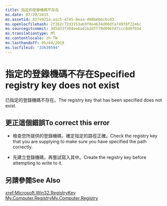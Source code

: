 ```yaml
---
title: 指定的登錄機碼不存在
ms.date: 07/20/2015
ms.assetid: 837e925a-aac5-4745-8eaa-d08bebbcbcd3
ms.openlocfilehash: 2f3b2c72d3753ab9f8e4634d86dfa749f8f22ebc
ms.sourcegitcommit: 3d5d33f384eeba41b2dff79d096f47ccc8d8f03d
ms.translationtype: MT
ms.contentlocale: zh-TW
ms.lasthandoff: 05/04/2018
ms.locfileid: "33639594"
---
```

# <a name="specified-registry-key-does-not-exist"></a><span data-ttu-id="28b98-102">指定的登錄機碼不存在</span><span class="sxs-lookup"><span data-stu-id="28b98-102">Specified registry key does not exist</span></span>
<span data-ttu-id="28b98-103">已指定的登錄機碼不存在。</span><span class="sxs-lookup"><span data-stu-id="28b98-103">The registry key that has been specified does not exist.</span></span>  
  
## <a name="to-correct-this-error"></a><span data-ttu-id="28b98-104">更正這個錯誤</span><span class="sxs-lookup"><span data-stu-id="28b98-104">To correct this error</span></span>  
  
-   <span data-ttu-id="28b98-105">檢查您所提供的登錄機碼，確定指定的路徑正確。</span><span class="sxs-lookup"><span data-stu-id="28b98-105">Check the registry key that you are supplying to make sure you have specified the path correctly.</span></span>  
  
-   <span data-ttu-id="28b98-106">先建立登錄機碼，再嘗試寫入其中。</span><span class="sxs-lookup"><span data-stu-id="28b98-106">Create the registry key before attempting to write to it.</span></span>  
  
## <a name="see-also"></a><span data-ttu-id="28b98-107">另請參閱</span><span class="sxs-lookup"><span data-stu-id="28b98-107">See Also</span></span>  
 <xref:Microsoft.Win32.RegistryKey>  
 [<span data-ttu-id="28b98-108">My.Computer.Registry</span><span class="sxs-lookup"><span data-stu-id="28b98-108">My.Computer.Registry</span></span>](xref:Microsoft.VisualBasic.MyServices.RegistryProxy)  

